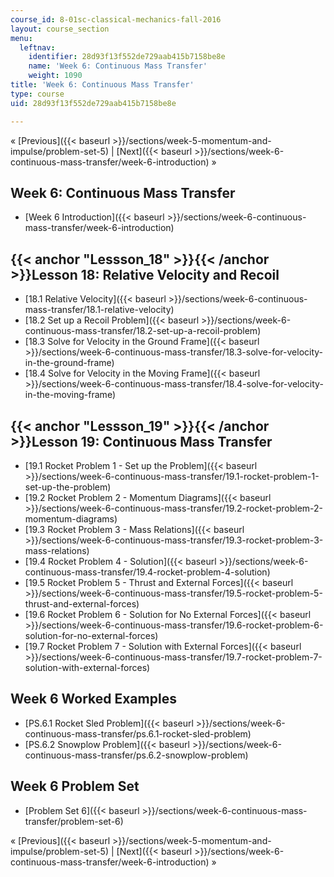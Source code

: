 ```yaml
---
course_id: 8-01sc-classical-mechanics-fall-2016
layout: course_section
menu:
  leftnav:
    identifier: 28d93f13f552de729aab415b7158be8e
    name: 'Week 6: Continuous Mass Transfer'
    weight: 1090
title: 'Week 6: Continuous Mass Transfer'
type: course
uid: 28d93f13f552de729aab415b7158be8e

---
```


« [Previous]({{< baseurl >}}/sections/week-5-momentum-and-impulse/problem-set-5) | [Next]({{< baseurl >}}/sections/week-6-continuous-mass-transfer/week-6-introduction) »

Week 6: Continuous Mass Transfer
--------------------------------

*   [Week 6 Introduction]({{< baseurl >}}/sections/week-6-continuous-mass-transfer/week-6-introduction)

{{< anchor "Lessson_18" >}}{{< /anchor >}}Lesson 18: Relative Velocity and Recoil
---------------------------------------------------------------------------------

*   [18.1 Relative Velocity]({{< baseurl >}}/sections/week-6-continuous-mass-transfer/18.1-relative-velocity)
*   [18.2 Set up a Recoil Problem]({{< baseurl >}}/sections/week-6-continuous-mass-transfer/18.2-set-up-a-recoil-problem)
*   [18.3 Solve for Velocity in the Ground Frame]({{< baseurl >}}/sections/week-6-continuous-mass-transfer/18.3-solve-for-velocity-in-the-ground-frame)
*   [18.4 Solve for Velocity in the Moving Frame]({{< baseurl >}}/sections/week-6-continuous-mass-transfer/18.4-solve-for-velocity-in-the-moving-frame)

{{< anchor "Lessson_19" >}}{{< /anchor >}}Lesson 19: Continuous Mass Transfer
-----------------------------------------------------------------------------

*   [19.1 Rocket Problem 1 - Set up the Problem]({{< baseurl >}}/sections/week-6-continuous-mass-transfer/19.1-rocket-problem-1-set-up-the-problem)
*   [19.2 Rocket Problem 2 - Momentum Diagrams]({{< baseurl >}}/sections/week-6-continuous-mass-transfer/19.2-rocket-problem-2-momentum-diagrams)
*   [19.3 Rocket Problem 3 - Mass Relations]({{< baseurl >}}/sections/week-6-continuous-mass-transfer/19.3-rocket-problem-3-mass-relations)
*   [19.4 Rocket Problem 4 - Solution]({{< baseurl >}}/sections/week-6-continuous-mass-transfer/19.4-rocket-problem-4-solution)
*   [19.5 Rocket Problem 5 - Thrust and External Forces]({{< baseurl >}}/sections/week-6-continuous-mass-transfer/19.5-rocket-problem-5-thrust-and-external-forces)
*   [19.6 Rocket Problem 6 - Solution for No External Forces]({{< baseurl >}}/sections/week-6-continuous-mass-transfer/19.6-rocket-problem-6-solution-for-no-external-forces)
*   [19.7 Rocket Problem 7 - Solution with External Forces]({{< baseurl >}}/sections/week-6-continuous-mass-transfer/19.7-rocket-problem-7-solution-with-external-forces)

Week 6 Worked Examples
----------------------

*   [PS.6.1 Rocket Sled Problem]({{< baseurl >}}/sections/week-6-continuous-mass-transfer/ps.6.1-rocket-sled-problem)
*   [PS.6.2 Snowplow Problem]({{< baseurl >}}/sections/week-6-continuous-mass-transfer/ps.6.2-snowplow-problem)

Week 6 Problem Set
------------------

*   [Problem Set 6]({{< baseurl >}}/sections/week-6-continuous-mass-transfer/problem-set-6)

« [Previous]({{< baseurl >}}/sections/week-5-momentum-and-impulse/problem-set-5) | [Next]({{< baseurl >}}/sections/week-6-continuous-mass-transfer/week-6-introduction) »